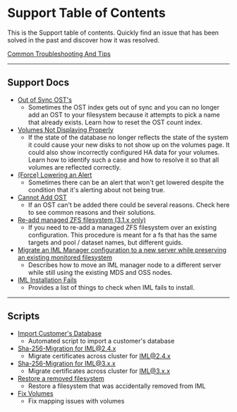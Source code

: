 # Support Table of Contents

This is the Support table of contents. Quickly find an issue that has been solved in the past and discover how it was resolved.

[Common Troubleshooting And Tips](common-troubleshooting-tips.md)

---

## Support Docs

* [Out of Sync OST's](out-of-sync-osts.md)
  * Sometimes the OST index gets out of sync and you can no longer add an OST to your filesystem because it attempts to pick a name that already exists. Learn how to reset the OST count index.
* [Volumes Not Displaying Properly](volumes-not-displaying-properly.md)
  * If the state of the database no longer reflects the state of the system it could cause your new disks to not show up on the
    volumes page. It could also show incorrectly configured HA data for your volumes. Learn how to identify such a case and how to
    resolve it so that all volumes are reflected correctly.
* [(Force) Lowering an Alert](lower-alert.md)
  * Sometimes there can be an alert that won't get lowered despite the condition that it's alerting about not being true.
* [Cannot Add OST](cannot-add-osts.md)
  * If an OST can't be added there could be several reasons. Check here to see common reasons and their solutions.
* [Re-add managed ZFS filesystem (3.1.x only)](re-add-managed-zfs-fs.md)
  * If you need to re-add a managed ZFS filesystem over an existing configuration. This procedure is meant for a fs that has the same targets and pool / dataset names, but different guids.
* [Migrate an IML Manager configuration to a new server while preserving an existing monitored filesystem](migrate-iml-node-to-existing-monitored-fs.md)
  * Describes how to move an IML manager node to a different server while still using the existing MDS and OSS nodes.
* [IML Installation Fails](cannot-install-iml.md)
  * Provides a list of things to check when IML fails to install.

---

## Scripts

* [Import Customer's Database](scripts/import-customer-database.md)
  * Automated script to import a customer's database
* [Sha-256-Migration for IML@2.4.x](scripts/sha-256-migration/sha-256-migration-2.4.x.md)
  * Migrate certificates across cluster for IML@2.4.x
* [Sha-256-Migration for IML@3.x.x](scripts/sha-256-migration/sha-256-migration-3.x.x.md)
  * Migrate certificates across cluster for IML@3.x.x
* [Restore a removed filesystem](scripts/restore-filesystem/restore-filesystem.md)
  * Restore a filesystem that was accidentally removed from IML
* [Fix Volumes](scripts/fix-volumes.md)
  * Fix mapping issues with volumes
